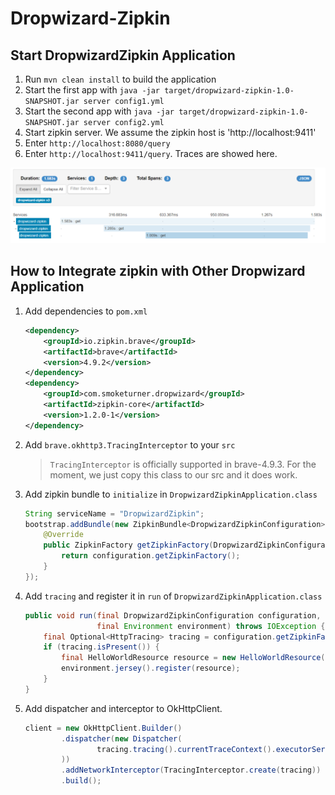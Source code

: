 # Dropwizard-Zipkin

## Start DropwizardZipkin Application

1. Run `mvn clean install` to build the application
1. Start the first app with `java -jar target/dropwizard-zipkin-1.0-SNAPSHOT.jar server config1.yml`
1. Start the second app with `java -jar target/dropwizard-zipkin-1.0-SNAPSHOT.jar server config2.yml`
1. Start zipkin server. We assume the zipkin host is 'http://localhost:9411'
1. Enter `http://localhost:8080/query`
1. Enter `http://localhost:9411/query`. Traces are showed here.

![](docs/1.png)

## How to Integrate zipkin with Other Dropwizard Application

1. Add dependencies to `pom.xml`

    ```xml
    <dependency>
        <groupId>io.zipkin.brave</groupId>
        <artifactId>brave</artifactId>
        <version>4.9.2</version>
    </dependency>
    <dependency>
        <groupId>com.smoketurner.dropwizard</groupId>
        <artifactId>zipkin-core</artifactId>
        <version>1.2.0-1</version>
    </dependency>
    ```

1. Add `brave.okhttp3.TracingInterceptor` to your `src`

    > `TracingInterceptor` is officially supported in brave-4.9.3. For the moment, we just copy this class to our src and it does work.

1. Add zipkin bundle to `initialize` in `DropwizardZipkinApplication.class`

    ```java
    String serviceName = "DropwizardZipkin";
    bootstrap.addBundle(new ZipkinBundle<DropwizardZipkinConfiguration>(serviceName) {
        @Override
        public ZipkinFactory getZipkinFactory(DropwizardZipkinConfiguration configuration) {
            return configuration.getZipkinFactory();
        }
    });
    ```

1. Add `tracing` and register it in `run` of `DropwizardZipkinApplication.class`

    ```java
    public void run(final DropwizardZipkinConfiguration configuration,
                    final Environment environment) throws IOException {
        final Optional<HttpTracing> tracing = configuration.getZipkinFactory().build(environment);
        if (tracing.isPresent()) {
            final HelloWorldResource resource = new HelloWorldResource(tracing.get());
            environment.jersey().register(resource);
        }
    }
    
    ```
    
1. Add dispatcher and interceptor to OkHttpClient.

    ```java
    client = new OkHttpClient.Builder()
            .dispatcher(new Dispatcher(
                    tracing.tracing().currentTraceContext().executorService(new Dispatcher().executorService())
            ))
            .addNetworkInterceptor(TracingInterceptor.create(tracing))
            .build();
    ```